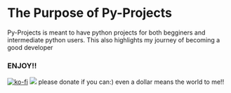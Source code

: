 # The Purpose of Py-Projects
Py-Projects is meant to have python projects for both begginers and intermediate python users. This also highlights my journey of becoming a good developer

### ENJOY!!
[![ko-fi](https://ko-fi.com/img/githubbutton_sm.svg)](https://ko-fi.com/S6S315NYB5)
<a href="https://www.buymeacoffee.com/Scorpit01"><img src="https://img.buymeacoffee.com/button-api/?text=Buy me a coffee&emoji=☕&slug=Scorpit01&button_colour=e43cf2&font_colour=000000&font_family=Poppins&outline_colour=000000&coffee_colour=FFDD00" /></a>
please donate if you can:) even a dollar means the world to me!!

